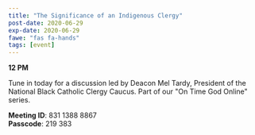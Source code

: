```yaml
---
title: "The Significance of an Indigenous Clergy"
post-date: 2020-06-29
exp-date: 2020-06-29
fawe: "fas fa-hands"
tags: [event]
---
```

**12 PM**

Tune in today for a discussion led by Deacon Mel Tardy, President of the National Black Catholic Clergy Caucus. Part of our "On Time God Online" series.

<p class="text-danger"><b>Meeting ID</b>: 831 1388 8867
<br>
<b>Passcode</b>: 219 383
</p>